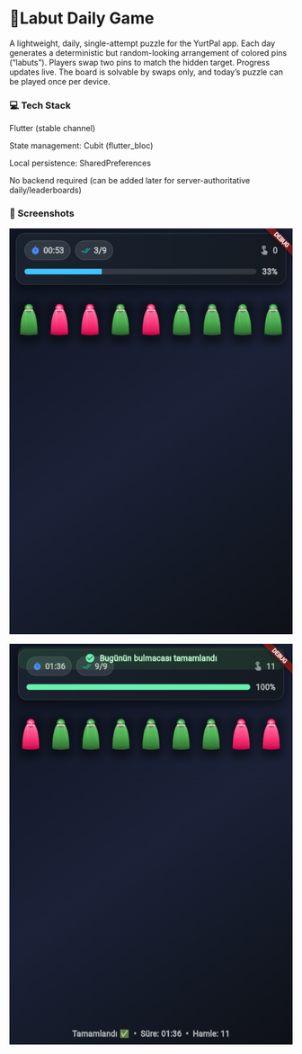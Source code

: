 # 🎳Labut Daily Game

A lightweight, daily, single-attempt puzzle for the YurtPal app.
Each day generates a deterministic but random-looking arrangement of colored pins (“labuts”).
Players swap two pins to match the hidden target. Progress updates live. The board is solvable by swaps only, and today’s puzzle can be played once per device.

### 💻 Tech Stack

Flutter (stable channel)

State management: Cubit (flutter_bloc)

Local persistence: SharedPreferences

No backend required (can be added later for server-authoritative daily/leaderboards)

### 📸 Screenshots
![](lib/docs/screenshotgame.png)

![](lib/docs/screenshotsolved.png)

